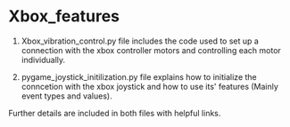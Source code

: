 # Xbox_features

1. Xbox_vibration_control.py file includes the code used to set up a connection with the xbox controller motors and controlling each motor individually.

2. pygame_joystick_initilization.py file explains how to initialize the conncetion with the xbox joystick and how to use its' features (Mainly event types and values).

Further details are included in both files with helpful links. 
